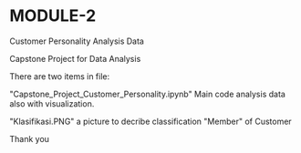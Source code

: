 # MODULE-2
Customer Personality Analysis Data

Capstone Project for Data Analysis

There are two items in file:

"Capstone_Project_Customer_Personality.ipynb" Main code analysis data also with visualization.

"Klasifikasi.PNG" a picture to decribe classification "Member" of Customer

Thank you
